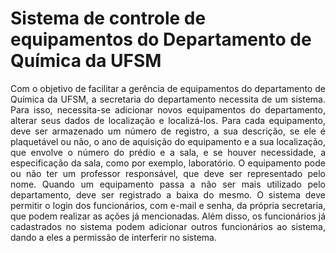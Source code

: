 # Sistema de controle de equipamentos do Departamento de Química da UFSM

<p align="justify">
Com o objetivo de facilitar a gerência de equipamentos do departamento de Química da UFSM, a secretaria do departamento necessita de um sistema. Para isso, necessita-se adicionar novos equipamentos do departamento, alterar seus dados de localização e localizá-los. Para cada equipamento, deve ser armazenado um número de registro, a sua descrição, se ele é plaquetável ou não, o ano de aquisição do equipamento e a sua localização, que envolve o número do prédio e a sala, e se houver necessidade, a especificação da sala, como por exemplo, laboratório. O equipamento pode ou não ter um professor responsável, que deve ser representado pelo nome. Quando um equipamento passa a não ser mais utilizado pelo departamento, deve ser registrado a baixa do mesmo. O sistema deve permitir o login dos funcionários, com e-mail e senha, da própria secretaria, que podem realizar as ações já mencionadas. Além disso, os funcionários já cadastrados no sistema podem adicionar outros funcionários ao sistema, dando a eles a permissão de interferir no sistema.
</p>
